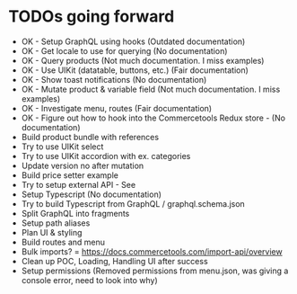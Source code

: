 # TODOs going forward

- OK - Setup GraphQL using hooks (Outdated documentation)
- OK - Get locale to use for querying (No documentation)
- OK - Query products (Not much documentation. I miss examples)
- OK - Use UIKit (datatable, buttons, etc.) (Fair documentation)
- OK - Show toast notifications (No documentation)
- OK - Mutate product & variable field (Not much documentation. I miss examples)
- OK - Investigate menu, routes (Fair documentation)
- OK - Figure out how to hook into the Commercetools Redux store - (No documentation)
- Build product bundle with references
- Try to use UIKit select
- Try to use UIKit accordion with ex. categories
- Update version no after mutation
- Build price setter example
- Try to setup external API - See 
- Setup Typescript (No documentation)
- Try to build Typescript from GraphQL / graphql.schema.json
- Split GraphQL into fragments
- Setup path aliases
- Plan UI & styling
- Build routes and menu
- Bulk imports? = https://docs.commercetools.com/import-api/overview
- Clean up POC, Loading, Handling UI after success
- Setup permissions (Removed permissions from menu.json, was giving a console error, need to look into why)
